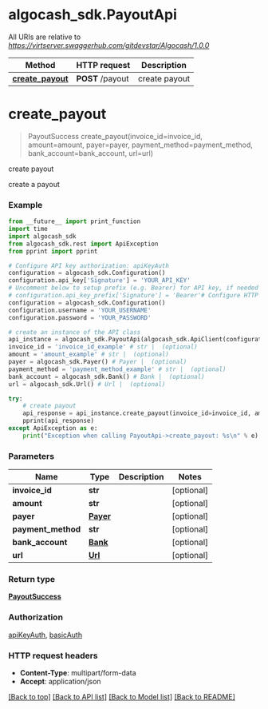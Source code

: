 # algocash_sdk.PayoutApi

All URIs are relative to *https://virtserver.swaggerhub.com/gitdevstar/Algocash/1.0.0*

Method | HTTP request | Description
------------- | ------------- | -------------
[**create_payout**](PayoutApi.md#create_payout) | **POST** /payout | create payout

# **create_payout**
> PayoutSuccess create_payout(invoice_id=invoice_id, amount=amount, payer=payer, payment_method=payment_method, bank_account=bank_account, url=url)

create payout

create a payout

### Example
```python
from __future__ import print_function
import time
import algocash_sdk
from algocash_sdk.rest import ApiException
from pprint import pprint

# Configure API key authorization: apiKeyAuth
configuration = algocash_sdk.Configuration()
configuration.api_key['Signature'] = 'YOUR_API_KEY'
# Uncomment below to setup prefix (e.g. Bearer) for API key, if needed
# configuration.api_key_prefix['Signature'] = 'Bearer'# Configure HTTP basic authorization: basicAuth
configuration = algocash_sdk.Configuration()
configuration.username = 'YOUR_USERNAME'
configuration.password = 'YOUR_PASSWORD'

# create an instance of the API class
api_instance = algocash_sdk.PayoutApi(algocash_sdk.ApiClient(configuration))
invoice_id = 'invoice_id_example' # str |  (optional)
amount = 'amount_example' # str |  (optional)
payer = algocash_sdk.Payer() # Payer |  (optional)
payment_method = 'payment_method_example' # str |  (optional)
bank_account = algocash_sdk.Bank() # Bank |  (optional)
url = algocash_sdk.Url() # Url |  (optional)

try:
    # create payout
    api_response = api_instance.create_payout(invoice_id=invoice_id, amount=amount, payer=payer, payment_method=payment_method, bank_account=bank_account, url=url)
    pprint(api_response)
except ApiException as e:
    print("Exception when calling PayoutApi->create_payout: %s\n" % e)
```

### Parameters

Name | Type | Description  | Notes
------------- | ------------- | ------------- | -------------
 **invoice_id** | **str**|  | [optional] 
 **amount** | **str**|  | [optional] 
 **payer** | [**Payer**](.md)|  | [optional] 
 **payment_method** | **str**|  | [optional] 
 **bank_account** | [**Bank**](.md)|  | [optional] 
 **url** | [**Url**](.md)|  | [optional] 

### Return type

[**PayoutSuccess**](PayoutSuccess.md)

### Authorization

[apiKeyAuth](../README.md#apiKeyAuth), [basicAuth](../README.md#basicAuth)

### HTTP request headers

 - **Content-Type**: multipart/form-data
 - **Accept**: application/json

[[Back to top]](#) [[Back to API list]](../README.md#documentation-for-api-endpoints) [[Back to Model list]](../README.md#documentation-for-models) [[Back to README]](../README.md)

